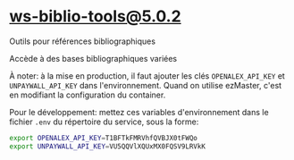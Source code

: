 # ws-biblio-tools@5.0.2

Outils pour références bibliographiques

Accède à des bases bibliographiques variées

À noter: à la mise en production, il faut ajouter les clés `OPENALEX_API_KEY` et
`UNPAYWALL_API_KEY` dans l'environnement. Quand on utilise ezMaster, c'est en
modifiant la configuration du container.

Pour le développement: mettez ces variables d'environnement dans le fichier
`.env` du répertoire du service, sous la forme:

```sh
export OPENALEX_API_KEY=T1BFTkFMRVhfQVBJX0tFWQo
export UNPAYWALL_API_KEY=VU5QQVlXQUxMX0FQSV9LRVkK
```
